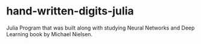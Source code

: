 # hand-written-digits-julia
Julia Program  that  was built along with studying Neural Networks and Deep Learning book by Michael Nielsen. 
